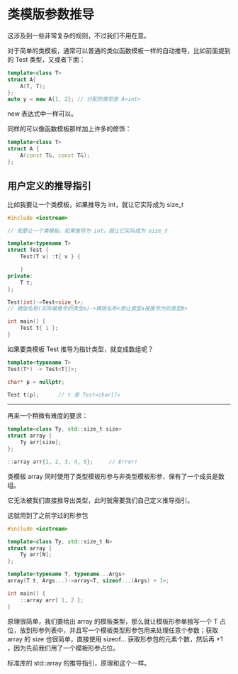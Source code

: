 # 类模版参数推导
这涉及到一些非常复杂的规则，不过我们不用在意。

对于简单的类模板，通常可以普通的类似函数模板一样的自动推导，比如前面提到的 Test 类型，又或者下面：
```cpp
template<class T>
struct A{
    A(T, T);
};
auto y = new A{1, 2}; // 分配的类型是 A<int>
```
new 表达式中一样可以。

同样的可以像函数模板那样加上许多的修饰：
```cpp
template<class T>
struct A {
    A(const T&, const T&);
};
```
## 用户定义的推导指引
比如我要让一个类模板，如果推导为 int，就让它实际成为 size_t
```cpp
#include <iostream>

// 我要让一个类模板，如果推导为 int，就让它实际成为 size_t

template<typename T>
struct Test {
	Test(T v) :t{ v } {

	}
private:
	T t;
};

Test(int)->Test<size_t>;
// 模版名称(实际被推导的类型a)->模版名称<想让类型a被推导为的类型b> 

int main() {
	Test t{ 1 };
}
```
如果要类模板 Test 推导为指针类型，就变成数组呢？
```cpp
template<typename T>
Test(T*) -> Test<T[]>;

char* p = nullptr;

Test t(p);      // t 是 Test<char[]>
```
---
再来一个稍微有难度的要求：
```cpp
template<class Ty, std::size_t size>
struct array {
    Ty arr[size];
};

::array arr{1, 2, 3, 4, 5};     // Error!
```
类模板 array 同时使用了类型模板形参与非类型模板形参，保有了一个成员是数组。

它无法被我们直接推导出类型，此时就需要我们自己定义推导指引。

这就用到了之前学过的形参包
```cpp
#include <iostream>

template<class Ty, std::size_t N>
struct array {
	Ty arr[N];
};

template<typename T, typename...Args>
array(T t, Args...)->array<T, sizeof...(Args) + 1>;

int main() {
	::array arr{ 1, 2 };
}
```
原理很简单，我们要给出 array 的模板类型，那么就让模板形参单独写一个 T 占位，放到形参列表中，并且写一个模板类型形参包用来处理任意个参数；获取 array 的 size 也很简单，直接使用 sizeof... 获取形参包的元素个数，然后再 +1 ，因为先前我们用了一个模板形参占位。

标准库的 std::array 的推导指引，原理和这个一样。
